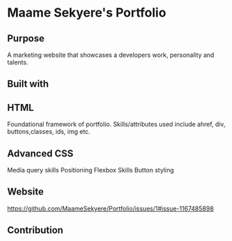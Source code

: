 # Maame Sekyere's Portfolio

## Purpose

A marketing website that showcases a developers work, personality and talents.

## Built with

## HTML

Foundational framework of portfolio. Skills/attributes used include ahref, div, buttons,classes, ids, img etc.

## Advanced CSS

Media query skills
Positioning
Flexbox Skills
Button styling

## Website

https://github.com/MaameSekyere/Portfolio/issues/1#issue-1167485898

## Contribution
